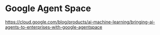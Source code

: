 # Google Agent Space

https://cloud.google.com/blog/products/ai-machine-learning/bringing-ai-agents-to-enterprises-with-google-agentspace

